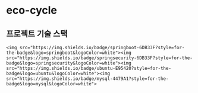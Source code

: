 # eco-cycle

## 프로젝트 기술 스택
	<img src="https://img.shields.io/badge/springboot-6DB33F?style=for-the-badge&logo=springboot&logoColor=white"><img src="https://img.shields.io/badge/springsecurity-6DB33F?style=for-the-badge&logo=springsecurity&logoColor=white"><img src="https://img.shields.io/badge/ubuntu-E95420?style=for-the-badge&logo=ubuntu&logoColor=white"><img src="https://img.shields.io/badge/mysql-4479A1?style=for-the-badge&logo=mysql&logoColor=white">
</div>

